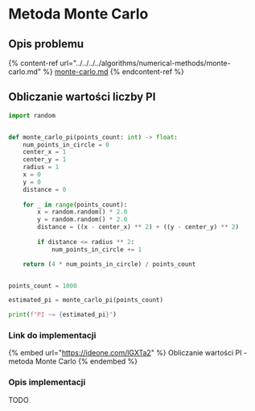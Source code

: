 # Metoda Monte Carlo

## Opis problemu

{% content-ref url="../../../../algorithms/numerical-methods/monte-carlo.md" %}
[monte-carlo.md](../../../../algorithms/numerical-methods/monte-carlo.md)
{% endcontent-ref %}

## Obliczanie wartości liczby PI

```python
import random


def monte_carlo_pi(points_count: int) -> float:
    num_points_in_circle = 0
    center_x = 1
    center_y = 1
    radius = 1
    x = 0
    y = 0
    distance = 0
    
    for _ in range(points_count):
        x = random.random() * 2.0
        y = random.random() * 2.0
        distance = ((x - center_x) ** 2) + ((y - center_y) ** 2)
        
        if distance <= radius ** 2:
            num_points_in_circle += 1

    return (4 * num_points_in_circle) / points_count


points_count = 1000

estimated_pi = monte_carlo_pi(points_count)

print(f"PI ~= {estimated_pi}")
```

### Link do implementacji

{% embed url="https://ideone.com/lGXTa2" %}
Obliczanie wartości PI - metoda Monte Carlo
{% endembed %}

### Opis implementacji

TODO
